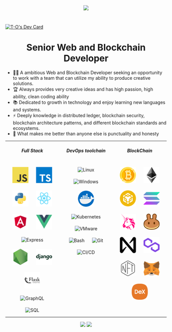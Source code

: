 <div align="center" style="margin: 40px 0">
<img width="175px" src="https://komarev.com/ghpvc/?username=treasure-orb&color=DE002D">
</div>

<div style="display: flex; align-items: center; justify-content: space-between">
<div align="center">
<a href="https://app.daily.dev/treasure_orb"><img src="https://api.daily.dev/devcards/d892c7c777e34803a6f496fe22c95609.png?r=001" width="400" alt="T-O's Dev Card"/></a>
</div>

</div>
<div>
<h1 align="center">Senior Web and Blockchain Developer</h1>

- 👨‍💻 A ambitious Web and Blockchain Developer seeking an opportunity to work with a team that can utilize my ability to produce creative solutions.
- 🏆 Always provides very creative ideas and has high passion, high ability, clean coding ability
- 📚 Dedicated to growth in technology and enjoy learning new languages and systems.
- ⚡ Deeply knowledge in distributed ledger, blockchain security, blockchain architecture patterns, and different blockchain standards and ecosystems.
- 💎 What makes me better than anyone else is punctuality and honesty

</div>

<table>
	<tr>
		<td valign="top" width="33%">
			<div align="center">
				<h6> <b> Full Stack </b> </h6>
			</div>
			<div align="center">  
			<img style="margin: 10px" alt="JavaScript" height="50" src="https://raw.githubusercontent.com/github/explore/80688e429a7d4ef2fca1e82350fe8e3517d3494d/topics/javascript/javascript.png" />
			<img style="margin: 10px" alt="Typescript"height="50" src="https://raw.githubusercontent.com/github/explore/e94815998e4e0713912fed477a1f346ec04c3da2/topics/typescript/typescript.png" />
			<img style="margin: 10px" alt="Python"height="50" src="https://raw.githubusercontent.com/github/explore/e94815998e4e0713912fed477a1f346ec04c3da2/topics/python/python.png" />
			<img style="margin: 10px" alt="React" height="50" src="https://raw.githubusercontent.com/github/explore/80688e429a7d4ef2fca1e82350fe8e3517d3494d/topics/react/react.png" />
				<img style="margin: 10px" alt="Angular" height="50" src="https://raw.githubusercontent.com/github/explore/e94815998e4e0713912fed477a1f346ec04c3da2/topics/angular/angular.png" />
				<img style="margin: 10px" alt="Vue" height="50" src="https://raw.githubusercontent.com/github/explore/e94815998e4e0713912fed477a1f346ec04c3da2/topics/vue/vue.png" />
				<img style="margin: 10px"  alt="Express" height="50" src="https://raw.githubusercontent.com/sachuverma/sachuverma/master/icons/express.png"/>  
				<img style="margin: 10px" alt="Node.js" height="50" src="https://raw.githubusercontent.com/github/explore/80688e429a7d4ef2fca1e82350fe8e3517d3494d/topics/nodejs/nodejs.png" />
				<img style="margin: 10px" alt="Django" height="50" src="https://raw.githubusercontent.com/github/explore/e94815998e4e0713912fed477a1f346ec04c3da2/topics/django/django.png" />
				<img style="margin: 10px" alt="Flask" height="50" src="https://raw.githubusercontent.com/github/explore/e94815998e4e0713912fed477a1f346ec04c3da2/topics/flask/flask.png" />
				<img style="margin: 10px" alt="GraphQL" height="50" src="https://raw.githubusercontent.com/rohan-varma/rohan-blog/gh-pages/images/graphql.png" /> 
				<img style="margin: 10px" alt="SQL" height="50" src="https://www.zeluslugi.ru/upload/news/terms20191115-1.png" />
			</div>
		</td>
		<td valign="top" width="33%">
			<div align="center">
					<h6><b>DevOps toolchain</b></h6>
				</div>
			<div align="center"> 
				<img style="margin: 10px" src="https://profilinator.rishav.dev/skills-assets/linux-original.svg" alt="Linux" height="50" />
				<img style="margin: 10px" src="https://upload.wikimedia.org/wikipedia/commons/thumb/5/5f/Windows_logo_-_2012.svg/1024px-Windows_logo_-_2012.svg.png" alt="Windows" height="50" /> 
				<img style="margin: 10px" src="./assets/docker.png" alt="Docker" height="50" />
				<img style="margin: 10px" src="https://upload.wikimedia.org/wikipedia/commons/0/00/Kubernetes_%28container_engine%29.png" alt="Kubernetes" height="50" />
				<img style="margin: 10px" alt="VMware" height="50" src="https://upload.wikimedia.org/wikipedia/commons/3/34/VMware_Workstation_11.0_icon.png" />
				<img style="margin: 10px" src="https://profilinator.rishav.dev/skills-assets/gnu_bash-icon.svg" alt="Bash" height="50" />
				<img style="margin: 10px" src="https://profilinator.rishav.dev/skills-assets/git-scm-icon.svg" alt="Git" height="50" /> 
				<img style="margin: 10px" src="https://i.pinimg.com/originals/32/49/3a/32493aea1ed976cebf93364be225a2f8.png" alt="CI/CD" height="50"/>
			</div>
		</td>
		<td valign="top" width="33%">
			<div align="center">
				<h6><b>BlockChain</b></h6>
			</div>
			<div align="center">
			    <img style="margin: 10px" alt="Bitcoin Image" height="50" src="./assets/bitcoin.png" />
			    <img style="margin: 10px" alt="ERC Image" height="50" src="./assets/Ethereum.png" />
			    <img style="margin: 10px" alt="BNB Image" height="50" src="./assets/BNB.png" />
			    <img style="margin: 10px" alt="Solana Image" height="50" src="./assets/solana.png" />
			    <img style="margin: 10px" alt="Uniswap Image" height="50" src="./assets/Uniswap.png" />
			    <img style="margin: 10px" alt="Pancake Image" height="50" src="./assets/Pancake.png" />
			    <img style="margin: 10px" alt="Near Image" height="50" src="./assets/Near.png" />
			    <img style="margin: 10px" alt="Polygon Image" height="50" src="./assets/Polygon.png" />
			    <img style="margin: 10px" alt="NFT Image" height="50" src="./assets/NFT.jpg" />
			    <img style="margin: 10px" alt="Meta Mask Image" height="50" src="./assets/meta-mask-icon.jpg" />
			    <img style="margin: 10px" alt="DEX Image" height="50" src="./assets/dex.png" />
			</div>
		</td>
	</tr>
</table>

<div align="center">
<img height="150px" src="https://github-readme-stats.vercel.app/api?username=treasure-orb&show_icons=true&theme=merko&count_private=true" />
  <img height="150px" src="https://github-readme-stats.vercel.app/api/top-langs/?username=treasure-orb&layout=compact&theme=merko&count_private=true" />
</div>
